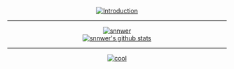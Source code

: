 
<span align="center">

  [![Introduction](https://readme-typing-svg.herokuapp.com?font=Gotham&duration=2000&color=D4D4D4&center=true&vCenter=true&lines=snnwer;I+make+UIs;I+make+random+scripts)]([https://git.io/typing-svg](https://v3rmillion.net/member.php?action=profile&uid=945098))

  -------

  [![snnwer](https://github-readme-stats.vercel.app/api/top-langs/?username=snnwer&layout=compact&theme=dark&hide_border=true)](https://github.com/snnwer/)
  <br>
  [![snnwer's github stats](https://github-readme-stats.vercel.app/api?username=snnwer&show_icons=true&include_all_commits=true&theme=dark&hide_border=true)](https://github.com/snnwer/)

  ---

  [![cool](https://lanyard.cnrad.dev/api/651038299686830120?theme=dark&bg=151515&animated=false&borderRadius=1px)](https://discord.com/users/651038299686830120)

</span>
